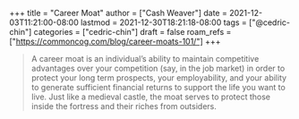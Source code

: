 +++
title = "Career Moat"
author = ["Cash Weaver"]
date = 2021-12-03T11:21:00-08:00
lastmod = 2021-12-30T18:21:18-08:00
tags = ["@cedric-chin"]
categories = ["cedric-chin"]
draft = false
roam_refs = ["https://commoncog.com/blog/career-moats-101/"]
+++

> A career moat is an individual’s ability to maintain competitive advantages over your competition (say, in the job market) in order to protect your long term prospects, your employability, and your ability to generate sufficient financial returns to support the life you want to live. Just like a medieval castle, the moat serves to protect those inside the fortress and their riches from outsiders.
